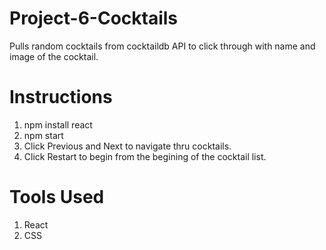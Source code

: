 # Project-6-Cocktails

Pulls random cocktails from cocktaildb API to click through with name and image of the cocktail.

# Instructions
1) npm install react 
2) npm start 
3) Click Previous and Next to navigate thru cocktails.
4) Click Restart to begin from the begining of the cocktail list.

# Tools Used
1) React
2) CSS
